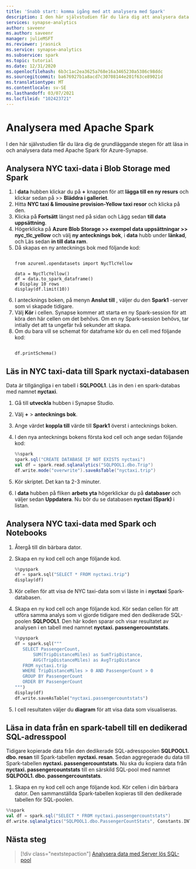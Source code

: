 ```yaml
---
title: 'Snabb start: komma igång med att analysera med Spark'
description: I den här självstudien får du lära dig att analysera data med Apache Spark.
services: synapse-analytics
author: saveenr
ms.author: saveenr
manager: julieMSFT
ms.reviewer: jrasnick
ms.service: synapse-analytics
ms.subservice: spark
ms.topic: tutorial
ms.date: 12/31/2020
ms.openlocfilehash: 6b3c1ac2ea3625a768e16a3465230a5386c98ddc
ms.sourcegitcommit: ba676927b1a8acd7c30708144e201f63ce89021d
ms.translationtype: MT
ms.contentlocale: sv-SE
ms.lasthandoff: 03/07/2021
ms.locfileid: "102423721"
---
```

# <a name="analyze-with-apache-spark"></a>Analysera med Apache Spark

I den här självstudien får du lära dig de grundläggande stegen för att läsa in och analysera data med Apache Spark för Azure-Synapse.

## <a name="analyze-nyc-taxi-data-in-blob-storage-using-spark"></a>Analysera NYC taxi-data i Blob Storage med Spark

1. I **data** hubben klickar du på **+** knappen för att **lägga till en ny resurs** och klickar sedan på >> **Bläddra i galleriet**. 
1. Hitta **NYC taxi & limousine provision-Yellow taxi resor** och klicka på den. 
1. Klicka på **Fortsätt** längst ned på sidan och Lägg sedan **till data uppsättning**. 
1. Högerklicka på **Azure Blob Storage >> exempel data uppsättningar >> nyc_tlc_yellow** och välj **ny antecknings bok**, i **data** hubb under **länkad**, och Läs sedan **in till data ram**.
1. Då skapas en ny antecknings bok med följande kod:
    ```

    from azureml.opendatasets import NycTlcYellow

    data = NycTlcYellow()
    df = data.to_spark_dataframe()
    # Display 10 rows
    display(df.limit(10))
    ```
1. I antecknings boken, på menyn **Anslut till** , väljer du den **Spark1** -server som vi skapade tidigare.
1. Välj **Kör** i cellen. Synapse kommer att starta en ny Spark-session för att köra den här cellen om det behövs. Om en ny Spark-session behövs, tar intially det att ta ungefär två sekunder att skapa. 
1. Om du bara vill se schemat för dataframe kör du en cell med följande kod:
    ```

    df.printSchema()
    ```

## <a name="load-the-nyc-taxi-data-into-the-spark-nyctaxi-database"></a>Läs in NYC taxi-data till Spark nyctaxi-databasen

Data är tillgängliga i en tabell i **SQLPOOL1**. Läs in den i en spark-databas med namnet **nyctaxi**.

1. Gå till **utveckla** hubben i Synapse Studio.
1. Välj **+**  >  **antecknings bok**.
1. Ange värdet **koppla till** värde till **Spark1** överst i antecknings boken.
1. I den nya antecknings bokens första kod cell och ange sedan följande kod:


    ```scala
    %%spark
    spark.sql("CREATE DATABASE IF NOT EXISTS nyctaxi")
    val df = spark.read.sqlanalytics("SQLPOOL1.dbo.Trip") 
    df.write.mode("overwrite").saveAsTable("nyctaxi.trip")
    ```


1. Kör skriptet. Det kan ta 2-3 minuter.
1. I **data** hubben på fliken **arbets yta** högerklickar du på **databaser** och väljer sedan **Uppdatera**. Nu bör du se databasen **nyctaxi (Spark)** i listan.


## <a name="analyze-the-nyc-taxi-data-using-spark-and-notebooks"></a>Analysera NYC taxi-data med Spark och Notebooks

1. Återgå till din bärbara dator.
1. Skapa en ny kod cell och ange följande kod. 


   ```py
   %%pyspark
   df = spark.sql("SELECT * FROM nyctaxi.trip") 
   display(df)
   ```

1. Kör cellen för att visa de NYC taxi-data som vi läste in i **nyctaxi** Spark-databasen.
1. Skapa en ny kod cell och ange följande kod. Kör sedan cellen för att utföra samma analys som vi gjorde tidigare med den dedikerade SQL-poolen **SQLPOOL1**. Den här koden sparar och visar resultatet av analysen i en tabell med namnet **nyctaxi. passengercountstats**.


   ```py
   %%pyspark
   df = spark.sql("""
      SELECT PassengerCount,
          SUM(TripDistanceMiles) as SumTripDistance,
          AVG(TripDistanceMiles) as AvgTripDistance
      FROM nyctaxi.trip
      WHERE TripDistanceMiles > 0 AND PassengerCount > 0
      GROUP BY PassengerCount
      ORDER BY PassengerCount
   """) 
   display(df)
   df.write.saveAsTable("nyctaxi.passengercountstats")
   ```

1. I cell resultaten väljer du **diagram** för att visa data som visualiseras.

## <a name="load-data-from-a-spark-table-into-a-dedicated-sql-pool-table"></a>Läsa in data från en spark-tabell till en dedikerad SQL-adresspool

Tidigare kopierade data från den dedikerade SQL-adresspoolen **SQLPOOL1. dbo. resan** till Spark-tabellen **nyctaxi. resan**. Sedan aggregerade du data till Spark-tabellen **nyctaxi. passengercountstats**. Nu ska du kopiera data från **nyctaxi. passengercountstats** till en särskild SQL-pool med namnet **SQLPOOL1. dbo. passengercountstats**.

1. Skapa en ny kod cell och ange följande kod. Kör cellen i din bärbara dator. Den sammanställda Spark-tabellen kopieras till den dedikerade tabellen för SQL-poolen.

```scala
%%spark
val df = spark.sql("SELECT * FROM nyctaxi.passengercountstats")
df.write.sqlanalytics("SQLPOOL1.dbo.PassengerCountStats", Constants.INTERNAL )
```

## <a name="next-steps"></a>Nästa steg

> [!div class="nextstepaction"]
> [Analysera data med Server lös SQL-pool](get-started-analyze-sql-on-demand.md)
